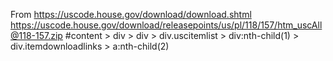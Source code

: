 From https://uscode.house.gov/download/download.shtml
https://uscode.house.gov/download/releasepoints/us/pl/118/157/htm_uscAll@118-157.zip
#content > div > div > div.uscitemlist > div:nth-child(1) > div.itemdownloadlinks > a:nth-child(2)